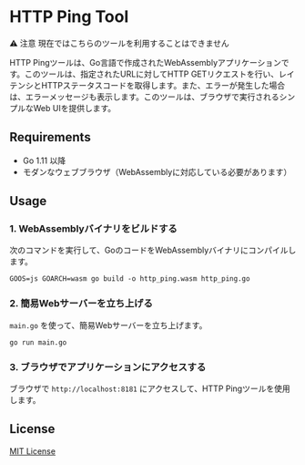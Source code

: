 # HTTP Ping Tool

⚠ 注意 現在ではこちらのツールを利用することはできません

HTTP Pingツールは、Go言語で作成されたWebAssemblyアプリケーションです。このツールは、指定されたURLに対してHTTP GETリクエストを行い、レイテンシとHTTPステータスコードを取得します。また、エラーが発生した場合は、エラーメッセージも表示します。このツールは、ブラウザで実行されるシンプルなWeb UIを提供します。

## Requirements

- Go 1.11 以降
- モダンなウェブブラウザ（WebAssemblyに対応している必要があります）

## Usage

### 1. WebAssemblyバイナリをビルドする

次のコマンドを実行して、GoのコードをWebAssemblyバイナリにコンパイルします。


```
GOOS=js GOARCH=wasm go build -o http_ping.wasm http_ping.go
```


### 2. 簡易Webサーバーを立ち上げる

`main.go` を使って、簡易Webサーバーを立ち上げます。

```
go run main.go
```


### 3. ブラウザでアプリケーションにアクセスする

ブラウザで `http://localhost:8181` にアクセスして、HTTP Pingツールを使用します。

## License

[MIT License](LICENSE)

